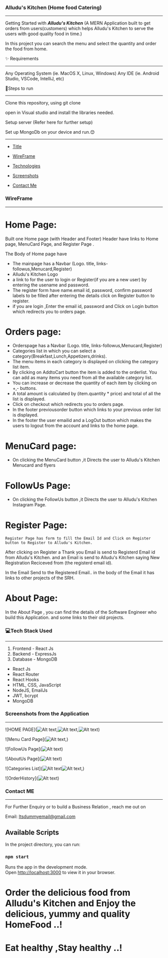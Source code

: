 ###         Alludu's Kitchen (Home food Catering)
___________________________________________________________

Getting Started with ***Alludu's Kitchen***  (A MERN Application built to get orders from users(customers) which helps Alludu's Kitchen to serve the users with good quality food in time.)

In this project you can search the menu and select the quantity and order the food from home.

✨ Requirements
_____________________________________________
Any Operating System (ie. MacOS X, Linux, Windows)
Any IDE (ie. Android Studio, VSCode, IntelliJ, etc)

📝Steps to run
_____________________________________________

Clone this repository, using git clone 

open in Visual studio and install the libraries needed.

Setup server (Refer here for further setup)

Set up MongoDb on your device and run.😊
_____________________________________________

* [Title](#alludus-kitchen-home-food-catering)

* [WireFrame](#wireframe)

* [Technologies](#💻tech-stack-used)

* [Screenshots](#screenshots-from-the-application)

* [Contact Me](#contact-me)



### WireFrame
_____________________________________________
 
 # Home Page:

Built one Home page (with Header and Footer)
Header have links to Home page,  MenuCard Page, and Register Page .

The Body of Home page have 
 * The mainpage has a Navbar (Logo. title, links-followus,Menucard,Register) 
 * Alludu's Kitchen Logo
 * a link to for the user to login or Register(if you are a new user)
    by entering the usename and password.
 * The register form have name.email id, password, confirm password labels to be filled after entering the details click on Register button to register.
 * if you are login ,Enter the email id, password and Click on Login button which redirects you to orders page.

# Orders page:
  * Orderspage has a Navbar (Logo. title, links-followus,Menucard,Register)
  * Categories list in which you can select a category(Breakfast,Lunch,Appetizers,drinks).
  * The menu items in each category is displayed on clicking the category list item.
  * By clicking on AddtoCart button the item is added to the orderlist. You can add as many items you need from all the available category list.
  * You can increase or decrease the quantity of each item by clicking on +,- buttons.
  * A total amount is calculated by (item.quantity * price) and total of all the list is displayed.
  * Click on checkout which redirects you to orders page.
  * In the footer previousorder button which links to your previous order list is  displayed.
  * In the footer the user emailid and a LogOut button which makes the users to logout from the account and links to the home page.
  

# MenuCard page:

* On clicking the MenuCard button ,it Directs the user to Alludu's Kitchen Menucard and flyers

# FollowUs Page:

*  On clicking the FollowUs button ,it Directs the user to Alludu's Kitchen Instagram Page.

# Register Page:
    Register Page has form to fill the Email Id and Click on Register button to Register to Alludu's Kitchen.
After clicking on Register a Thank you Email is send to Registerd Email id from Alludu's Kitchen.
and an Email is send to Alludu's Kitchen saying New Registration Reciceved from (the registerd email id).

In the Email Send to the Registered Email.. in the body of the Email it has links to other projects of the SRH.

 # About Page:
  In the About Page , you can find the details of the Software Engineer who build this Application.
  and some links to their old projects.

###    💻Tech Stack Used
_____________________________________________________

1. Frontend - React Js
2. Backend - ExpressJs
3. Database - MongoDB
* React Js
* React Router
* React Hooks 
* HTML, CSS, JavaScript
* NodeJS, EmailJs
* JWT, bcrypt
* MongoDB

###               Screenshots from the Application
_______________________________________________________________________

![HOME PAGE](![Alt text](<Screenshot 2024-01-22 115013.png>),![Alt text](<Screenshot 2024-01-22 160942.png>),![Alt text](<Screenshot 2024-01-22 160953.png>))


![Menu Card Page](![Alt text](<Screenshot 2024-01-22 160813.png>),)

![FollowUs Page](![Alt text](<Screenshot 2024-01-22 160649.png>))

![AboutUs Page](![Alt text](<Screenshot 2024-01-22 160731.png>))

![Categories List](![Alt text](<Screenshot 2024-01-22 160242.png>)![Alt text](<Screenshot 2024-01-22 160301.png>),)

![OrderHistory](![Alt text](<Screenshot 2024-01-22 160528.png>))


###                 Contact ME
 ________________________________________________________

For Further Enquiry or to build a Business Relation , reach me out on

Email: Itsdummyemail@gmail.com


## Available Scripts

In the project directory, you can run:

### `npm start`

Runs the app in the development mode.\
Open [http://localhost:3000](http://localhost:3000) to view it in your browser.

# Order the delicious food from Alludu's Kitchen and Enjoy the delicious, yummy and quality HomeFood ..!
# Eat healthy ,Stay healthy ..!
